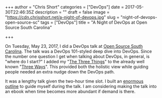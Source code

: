 +++
author = "Chris Short"
categories = ["DevOps"]
date = 2017-05-30T22:46:35Z
description = ""
draft = false
image = "https://cdn.chrisshort.net/a-night-of-devops.jpg"
slug = "night-of-devops-open-source-sc"
tags = ["DevOps"]
title = "A Night of DevOps at Open Source South Carolina"

+++

On Tuesday, May 23, 2017, I did a DevOps talk at [Open Source South Carolina](https://www.meetup.com/Open-Source-South-Carolina/events/239747095/). The talk was a DevOps 101-styled deep dive into DevOps. Since the number one question I get when talking about DevOps, in general, is "where do I start?" I added my "[The Three Things](https://speakerdeck.com/chrisshort/a-night-of-devops?slide=21)" to the already well known "[Three Ways](http://itrevolution.com/the-three-ways-principles-underpinning-devops/)". This provided both the holistic view while guiding people needed an extra nudge down the DevOps path.

<script async class="speakerdeck-embed" data-id="c5c805d0c9c44960861a00202b804f3b" data-ratio="1.6" src="//speakerdeck.com/assets/embed.js"></script>

It was a lengthy talk given the two-hour time slot. I built an [enormous outline](https://gist.github.com/chris-short/8e50511c8ff808f032a968eac41f5363) to guide myself during the talk. I am considering making the talk into an ebook when time becomes more abundant if demand is there.